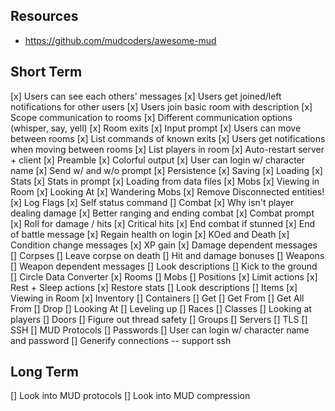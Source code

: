 ## Resources
* https://github.com/mudcoders/awesome-mud

## Short Term
[x] Users can see each others' messages
[x] Users get joined/left notifications for other users
[x] Users join basic room with description
[x] Scope communication to rooms
[x] Different communication options (whisper, say, yell)
[x] Room exits
[x] Input prompt
[x] Users can move between rooms
[x] List commands of known exits
[x] Users get notifications when moving between rooms
[x] List players in room
[x] Auto-restart server + client
[x] Preamble
[x] Colorful output 
[x] User can login w/ character name
[x] Send w/ and w/o prompt
[x] Persistence
    [x] Saving
    [x] Loading
[x] Stats
[x] Stats in prompt
[x] Loading from data files
[x] Mobs
    [x] Viewing in Room
    [x] Looking At
[x] Wandering Mobs
[x] Remove Disconnected entities!
[x] Log Flags
[x] Self status command
[] Combat
    [x] Why isn't player dealing damage 
    [x] Better ranging and ending combat
    [x] Combat prompt
    [x] Roll for damage / hits
    [x] Critical hits
    [x] End combat if stunned
    [x] End of battle message
    [x] Regain health on login
    [x] KOed and Death
    [x] Condition change messages
    [x] XP gain
    [x] Damage dependent messages
    [] Corpses
    [] Leave corpse on death
    [] Hit and damage bonuses
    [] Weapons
    [] Weapon dependent messages
    [] Look descriptions
    [] Kick to the ground
[] Circle Data Converter
    [x] Rooms
    [] Mobs
[] Positions
    [x] Limit actions
    [x] Rest + Sleep actions
        [x] Restore stats
    [] Look descriptions
[] Items
    [x] Viewing in Room
    [x] Inventory
    [] Containers
    [] Get
    [] Get From
    [] Get All From
    [] Drop
    [] Looking At
[] Leveling up
[] Races
[] Classes
[] Looking at players
[] Doors
[] Figure out thread safety
[] Groups
[] Servers
    [] TLS
    [] SSH
    [] MUD Protocols
[] Passwords
[] User can login w/ character name and password
[] Generify connections -- support ssh

## Long Term
[] Look into MUD protocols
[] Look into MUD compression